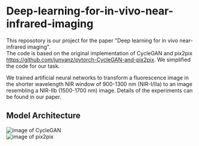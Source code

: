 # Deep-learning-for-in-vivo-near-infrared-imaging

This reposotory is our project for the paper "Deep learning for in vivo near-infrared imaging".  
The code is based on the original implementation of CycleGAN and pix2pix https://github.com/junyanz/pytorch-CycleGAN-and-pix2pix. We simplified the code for our task.  

We trained artificial neural networks to transform a fluorescence image in the shorter wavelength NIR window of 900-1300 nm (NIR-I/IIa) to an image resembling a NIR-IIb (1500-1700 nm) image. Details of the experiments can be found in our paper.  

## Model Architecture
![image of CycleGAN](https://github.com/zhuoranzma/Deep-learning-for-in-vivo-near-infrared-imaging/blob/master/figs/CycleGAN.png)  
![image of pix2pix](https://github.com/zhuoranzma/Deep-learning-for-in-vivo-near-infrared-imaging/blob/master/figs/pix2pix.png)
